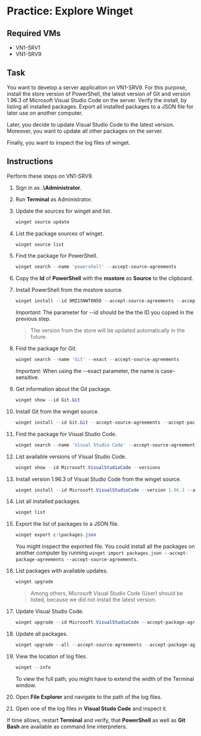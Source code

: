 # Practice: Explore Winget

## Required VMs

* VN1-SRV1
* VN1-SRV9

## Task

You want to develop a server application on VN1-SRV9. For this purpose, install the store version of PowerShell, the latest version of Git and version 1.96.3 of Microsoft Visual Studio Code on the server. Verify the install, by listing all installed packages. Export all installed packages to a JSON file for later use on another computer.

Later, you decide to update Visual Studio Code to the latest version. Moreover, you want to update all other packages on the server.

Finally, you want to inspect the log files of winget.

## Instructions

Perform these steps on VN1-SRV9.

1. Sign in as **.\Administrator**.
1. Run **Terminal** as Administrator.
1. Update the sources for winget and list.

    ````powershell
    winget source update
    ````

1. List the package sources of winget.

    ````powershell
    winget source list
    ````

1. Find the package for PowerShell.

    ````powershell
    winget search --name 'powershell' --accept-source-agreements
    ````

1. Copy the **Id** of **PowerShell** with the **msstore** as **Source** to the clipboard.
1. Install PowerShell from the msstore source.

    ````powershell
    winget install --id 9MZ1SNWT0N5D --accept-source-agreements --accept-package-agreements
    ````

    *Important*: The parameter for --id should be the the ID you copied in the previous step.

    > The version from the store will be updated automatically in the future.

1. Find the package for Git.

    ````powershell
    winget search --name 'Git' --exact --accept-source-agreements
    ````

    *Important:* When using the --exact parameter, the name is case-sensitive.

1. Get information about the Git package.

    ````powershell
    winget show --id Git.Git
    ````

1. Install Git from the winget source.

    ````powershell
    winget install --id Git.Git --accept-source-agreements --accept-package-agreements
    ````

1. Find the package for Visual Studio Code.

    ````powershell
    winget search --name 'Visual Studio Code' --accept-source-agreements
    ````

1. List available versions of Visual Studio Code.

    ````powershell
    winget show --id Microsoft.VisualStudioCode --versions
    ````

1. Install version 1.96.3 of Visual Studio Code from the winget source.

    ````powershell
    winget install --id Microsoft.VisualStudioCode --version 1.96.3 --accept-source-agreements --accept-package-agreements
    ````

1. List all installed packages.

    ````powershell
    winget list
    ````

1. Export the list of packages to a JSON file.

    ````powershell
    winget export c:\packages.json
    ````

    You might inspect the exported file. You could install all the packages on another computer by running ````winget import packages.json --accept-package-agreements --accept-source-agreements````.

1. List packages with available updates.

    ````powershell
    winget upgrade
    ````

    > Among others, Microsoft Visual Studio Code (User) should be listed, because we did not install the latest version.

1. Update Visual Studio Code.

    ````powershell
    winget upgrade --id Microsoft.VisualStudioCode --accept-package-agreements --accept-source-agreements
    ````

1. Update all packages.

    ````powershell
    winget upgrade --all --accept-source-agreements --accept-package-agreements
    ````

1. View the location of log files.

    ````powershell
    winget --info
    ````

    To view the full path, you might have to extend the width of the Terminal window.

1. Open **File Explorer** and navigate to the path of the log files.
1. Open one of the log files in **Visual Studo Code** and inspect it.

If time allows, restart **Terminal** and verify, that **PowerShell** as well as **Git Bash** are available as command line interpreters.
